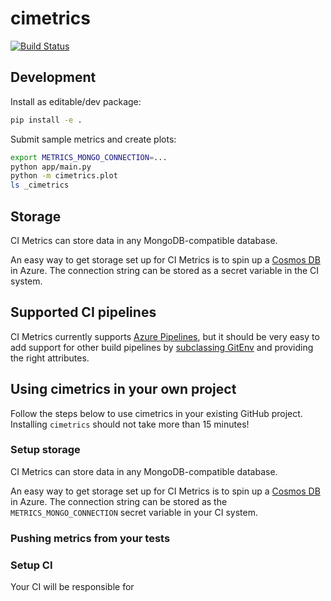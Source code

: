 # cimetrics

[![Build Status](https://dev.azure.com/jumaffre/metrics-devops/_apis/build/status/jumaffre.metrics-devops?branchName=master)](https://dev.azure.com/jumaffre/metrics-devops/_build/latest?definitionId=1&branchName=master)

## Development

Install as editable/dev package:
```sh
pip install -e .
```

Submit sample metrics and create plots:
```sh
export METRICS_MONGO_CONNECTION=...
python app/main.py
python -m cimetrics.plot
ls _cimetrics
```

## Storage

CI Metrics can store data in any MongoDB-compatible database.

An easy way to get storage set up for CI Metrics is to spin up a [Cosmos DB](https://docs.microsoft.com/en-us/azure/cosmos-db/introduction) in Azure. The connection string can be stored as a secret variable in the CI system.

## Supported CI pipelines

CI Metrics currently supports [Azure Pipelines](https://azure.microsoft.com/en-us/services/devops/pipelines/), but it should be very easy to add support for other build pipelines by [subclassing GitEnv](https://github.com/jumaffre/cimetrics/blob/master/cimetrics/env.py#L72) and providing the right attributes.

## Using cimetrics in your own project

Follow the steps below to use cimetrics in your existing GitHub project. Installing `cimetrics` should not take more than 15 minutes!

### Setup storage

CI Metrics can store data in any MongoDB-compatible database.

An easy way to get storage set up for CI Metrics is to spin up a [Cosmos DB](https://docs.microsoft.com/en-us/azure/cosmos-db/introduction) in Azure. The connection string can be stored as the `METRICS_MONGO_CONNECTION` secret variable in your CI system.

### Pushing metrics from your tests



### Setup CI

Your CI will be responsible for